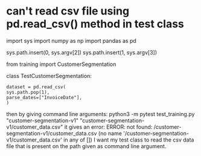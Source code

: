 
# can't read csv file using pd.read_csv() method in test class

import sys
import numpy as np
import pandas as pd

sys.path.insert(0, sys.argv[2])
sys.path.insert(1, sys.argv[3])

from training import CustomerSegmentation

class TestCustomerSegmentation:

    dataset = pd.read_csv(
    sys.path.pop(1),
    parse_dates=["InvoiceDate"],
    )


then by giving command line arguments:
python3 -m pytest test_training.py "customer-segmentation-v1" "customer-segmentation-v1/customer_data.csv"
it gives an error:
ERROR: not found: /customer-segmentation-v1/customer_data.csv
(no name '/customer-segmentation-v1/customer_data.csv' in any of [])
I want my test class to read the csv data file that is present on the path given as command line argument.

        